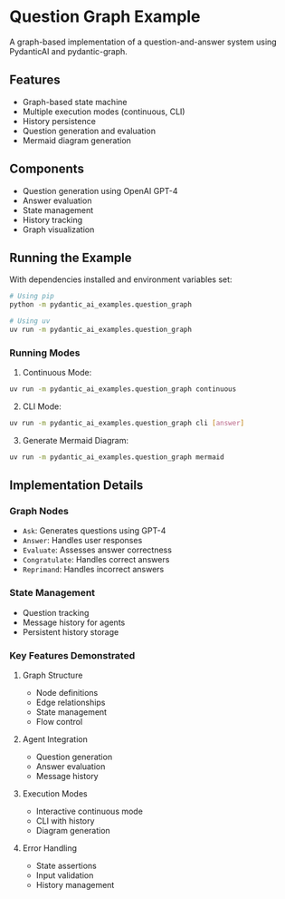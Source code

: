 # Question Graph Example

A graph-based implementation of a question-and-answer system using PydanticAI and pydantic-graph.

## Features

- Graph-based state machine
- Multiple execution modes (continuous, CLI)
- History persistence
- Question generation and evaluation
- Mermaid diagram generation

## Components

- Question generation using OpenAI GPT-4
- Answer evaluation
- State management
- History tracking
- Graph visualization

## Running the Example

With dependencies installed and environment variables set:

```bash
# Using pip
python -m pydantic_ai_examples.question_graph

# Using uv
uv run -m pydantic_ai_examples.question_graph
```

### Running Modes

1. Continuous Mode:
```bash
uv run -m pydantic_ai_examples.question_graph continuous
```

2. CLI Mode:
```bash
uv run -m pydantic_ai_examples.question_graph cli [answer]
```

3. Generate Mermaid Diagram:
```bash
uv run -m pydantic_ai_examples.question_graph mermaid
```

## Implementation Details

### Graph Nodes
- `Ask`: Generates questions using GPT-4
- `Answer`: Handles user responses
- `Evaluate`: Assesses answer correctness
- `Congratulate`: Handles correct answers
- `Reprimand`: Handles incorrect answers

### State Management
- Question tracking
- Message history for agents
- Persistent history storage

### Key Features Demonstrated

1. Graph Structure
   - Node definitions
   - Edge relationships
   - State management
   - Flow control

2. Agent Integration
   - Question generation
   - Answer evaluation
   - Message history

3. Execution Modes
   - Interactive continuous mode
   - CLI with history
   - Diagram generation

4. Error Handling
   - State assertions
   - Input validation
   - History management
